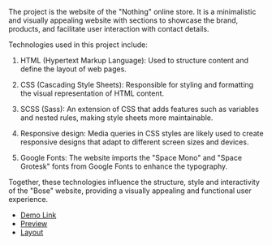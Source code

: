 The project is the website of the "Nothing" online store. It is a minimalistic and visually appealing website with sections to showcase the brand, products, and facilitate user interaction with contact details. 

Technologies used in this project include:

1. HTML (Hypertext Markup Language):
Used to structure content and define the layout of web pages.

2. CSS (Cascading Style Sheets):
Responsible for styling and formatting the visual representation of HTML content.

3. SCSS (Sass):
An extension of CSS that adds features such as variables and nested rules, making style sheets more maintainable.

4. Responsive design:
Media queries in CSS styles are likely used to create responsive designs that adapt to different screen sizes and devices.

5. Google Fonts:
The website imports the "Space Mono" and "Space Grotesk" fonts from Google Fonts to enhance the typography.

Together, these technologies influence the structure, style and interactivity of the "Bose" website, providing a visually appealing and functional user experience.

- [Demo Link](https://marchukolha.github.io/nothing-landing/)
- [Preview](https://github.com/marchukolha/nothing-landing)
- [Layout](https://www.figma.com/file/DtkQmQ797hk0nI4KfMi2Uq/BOSE-New-Version?node-id=6802%3A139&mode=dev)
